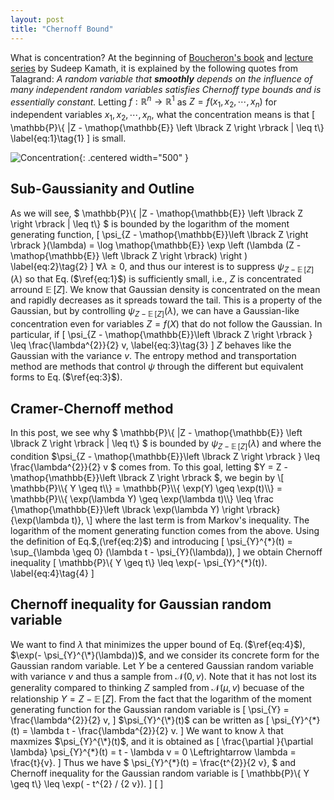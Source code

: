 ```yaml
---
layout: post
title: "Chernoff Bound"
---
```

What is concentration?
At the beginning of 
[Boucheron's book](https://www.hse.ru/data/2016/11/24/1113029206/Concentration%20inequalities.pdf) and
[lecture series](https://www.youtube.com/watch?v=NzMKIXsXJOE) by Sudeep Kamath,
it is explained by the following quotes from Talagrand:
*A random variable that **smoothly** depends on the influence of many independent
random variables satisfies Chernoff type bounds and is essentially constant.*
Letting $f: \mathbb{R}^{n} \rightarrow \mathbb{R}^{1}$ as $Z = f(x_{1}, x_{2}, \cdots, x_{n})$ for independent variables $x_{1}, x_{2}, \cdots, x_{n}$,
what the concentration means is that
\[
    \mathbb{P}\\{ |Z - \mathop{\mathbb{E}} \left \lbrack Z \right \rbrack | \leq t\\} \label{eq:1}\tag{1}
\]
is small.

![Concentration]({{site.baseurl}}/img/Chernoff/fig_concentration.png){: .centered width="500" }

## Sub-Gaussianity and Outline

As we will see, $  \mathbb{P}\\{ |Z - \mathop{\mathbb{E}} \left \lbrack Z \right \rbrack | \leq t\\} $ is bounded 
by the logarithm of the moment generating function,
\[
    \psi_{Z - \mathop{\mathbb{E}}\left \lbrack Z \right \rbrack }(\lambda) 
    =
    \log \mathop{\mathbb{E}} \exp \left (\lambda (Z - \mathop{\mathbb{E}} \left \lbrack Z \right \rbrack) \right )
    \label{eq:2}\tag{2}
\]
$\forall \lambda \geq 0$,
and thus our interest is to suppress $\psi_{Z - \mathop{\mathbb{E}}\left \lbrack Z \right \rbrack }(\lambda)$ so that 
Eq.$\,$($\ref{eq:1}$) is sufficiently small, i.e.,
$Z$ is concentrated arround $\mathop{\mathbb{E}} \left \lbrack Z \right \rbrack$.
We know that Gaussian density is concentrated on the mean and rapidly decreases as it spreads toward the tail.
This is a property of the Gaussian, but by controlling $\psi_{Z - \mathop{\mathbb{E}}\left \lbrack Z \right \rbrack }(\lambda)$,
we can have a Gaussian-like concentration even for variables $Z=f(X)$ that do not follow the Gaussian.
In particular, if 
\[
    \psi_{Z - \mathop{\mathbb{E}}\left \lbrack Z \right \rbrack } \leq \frac{\lambda^{2}}{2} v, 
    \label{eq:3}\tag{3}
\]
$Z$ behaves like the Gaussian with the variance $v$.
The entropy method and transportation method are methods that control $\psi$ through the different but equivalent forms to Eq.$\,$($\ref{eq:3}$).

## Cramer-Chernoff method
In this post, we see why $  \mathbb{P}\\{ |Z - \mathop{\mathbb{E}} \left \lbrack Z \right \rbrack | \leq t\\} $ is bounded 
by  $\psi_{Z - \mathop{\mathbb{E}}\left \lbrack Z \right \rbrack }(\lambda)$
and 
where the condition $\psi_{Z - \mathop{\mathbb{E}}\left \lbrack Z \right \rbrack } \leq \frac{\lambda^{2}}{2} v $ comes from.
To this goal, letting $Y = Z - \mathop{\mathbb{E}}\left \lbrack Z \right \rbrack $, we begin by 
\[
    \mathbb{P}\\{ Y \geq t\\}
    = 
    \mathbb{P}\\{ \exp(Y) \geq \exp(t)\\}
    =
    \mathbb{P}\\{ \exp(\lambda Y) \geq \exp(\lambda t)\\}
    \leq
    \frac
    {\mathop{\mathbb{E}}\left \lbrack \exp(\lambda Y) \right \rbrack}
    {\exp(\lambda t)},
\]
where the last term is from Markov's inequality.
The logarithm of the moment generating function comes from the above.
Using the definition of Eq.$\,$($\ref{eq:2}$) and introducing
\[
    \psi_{Y}^{\*}(t) 
    =
    \sup_{\lambda \geq 0} (\lambda t - \psi_{Y}(\lambda)),
\]
we obtain Chernoff inequality
\[
    \mathbb{P}\\{ Y \geq t\\}
    \leq
    \exp(- \psi_{Y}^{\*}(t)).
    \label{eq:4}\tag{4}
\]

## Chernoff inequality for Gaussian random variable
We want to find $\lambda$ that minimizes the upper bound of Eq.$\,$($\ref{eq:4}$), $\exp(- \psi_{Y}^{\*}(\lambda))$,
and we consider its concrete form for the Gaussian random variable.
Let $Y$ be a centered Gaussian random variable with variance $v$ and thus a sample from $\mathcal{N}(0, v)$.
Note that 
it has not lost its generality compared to thinking $Z$ sampled from $\mathcal{N}(\mu, v)$
becuase of the relationship 
$Y = Z - \mathop{\mathbb{E}} \left \lbrack Z \right \rbrack$.
From the fact that 
the logarithm of the moment generating function for the Gaussian random variable is
\[
    \psi_{Y} = \frac{\lambda^{2}}{2} v,
\]
$\psi_{Y}^{\*}(t)$ can be written as 
\[
    \psi_{Y}^{\*}(t) = \lambda t - \frac{\lambda^{2}}{2} v.
\]
We want to know $\lambda$ that maxmizes $\psi_{Y}^{\*}(t)$, and it is obtained as 
\[
    \frac{\partial }{\partial  \lambda} \psi_{Y}^{\*}(t) = t - \lambda v = 0
    \Leftrightarrow
    \lambda = \frac{t}{v}.
\]
Thus we have 
$
    \psi_{Y}^{\*}(t) = \frac{t^{2}}{2 v},
$
and Chernoff inequality for the Gaussian random variable is
\[
    \mathbb{P}\\{ Y \geq t\\}
    \leq
    \exp( - t^{2} / {2 v}).
\]
\[
\]
